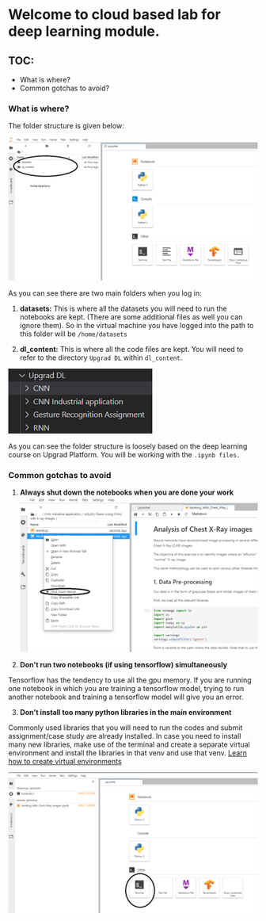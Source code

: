 # Welcome to cloud based lab for deep learning module.

## TOC:
- What is where?
- Common gotchas to avoid?

### What is where?
The folder structure is given below:

![](images/img4.png)

As you can see there are two main folders when you log in:

1. **datasets:** This is where all the datasets you will need to run the notebooks are kept. (There are some additional files as well you can ignore them). So in the virtual machine you have logged into the path to this folder will be `/home/datasets`

2. **dl_content:** This is where all the code files are kept. You will need to refer to the directory `Upgrad DL` within `dl_content`.

![](./images/img3.png)

As you can see the folder structure is loosely based on the deep learning course on Upgrad Platform. You will be working with the `.ipynb files.`

 ### Common gotchas to avoid

 1. **Always shut down the notebooks when you are done your work**
![](./images/img1.png)

2. **Don't run two notebooks (if using tensorflow) simultaneously**
   
Tensorflow has the tendency to use all the gpu memory. If you are running one notebook in which you are training a tensorflow model, trying to run another notebook and training a tensorflow model will give you an error.

3. **Don't install too many python libraries in the main environment**
 
 Commonly used libraries that you will need to run the codes and submit assignment/case study are already installed. In case you need to install many new libraries, make use of the terminal and create a separate virtual environment and install the libraries in that venv and use that venv. [Learn how to create virtual environments](https://packaging.python.org/guides/installing-using-pip-and-virtual-environments/)

![](./images/img2.png)

